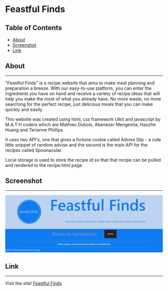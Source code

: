 # Feastful Finds

## Table of Contents
* [About](#about)
* [Screenshot](#screenshot)
* [Link](#link)

## About
--------------------------------------------------------------------------------------------------------------------------------------------------------
"Feastful Finds" is a recipe website that aims to make meal planning and preparation a breeze. With our easy-to-use platform, you can enter the ingredients you have on hand and receive a variety of recipe ideas that will help you make the most of what you already have. No more waste, no more searching for the perfect recipe, just delicious meals that you can make quickly and easily. 

This website was created using html, css framework Uikit and javascript by M.A.T.H coders which are Mathieu Dubois, Abenezer Mengesha, Haozhe Huang and Terianne Phillips. 

It uses two API's, one that gives a fortune cookie called Advise Slip - a cute little snippet of random advise and the second is the main API for the recipes called Spoonacular. 

Local storage is used to store the recipe id so that that recipe can be pulled and rendered to the recipe.html page.



## Screenshot
--------------------------------------------------------------------------------------------------------------------------------------------------------
![Homepage](./assets/images/screenshot.JPG)

## Link
-------------------------------------------------------------------------------------------------------------------------------------------------------
Visit the site! [Feastful Finds](https://teriannephillips.github.io/Feastful-Finds)
